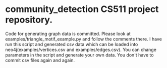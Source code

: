 # community_detection CS511 project repository.

Code for generating graph data is committed. Please look at examples/triangle_motif_example.py and follow the comments there. 
I have run this script and generated csv data which can be loaded into neo4j(examples/vertices.csv and examples/edges.csv). You can change parameters in the script and generate your own data. You don't have to commit csv files again and again.
